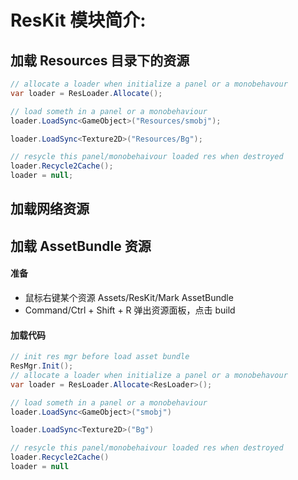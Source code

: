 # ResKit 模块简介:

## 加载 Resources 目录下的资源

``` csharp
// allocate a loader when initialize a panel or a monobehavour
var loader = ResLoader.Allocate();

// load someth in a panel or a monobehaviour
loader.LoadSync<GameObject>("Resources/smobj");

loader.LoadSync<Texture2D>("Resources/Bg");

// resycle this panel/monobehaivour loaded res when destroyed 
loader.Recycle2Cache();
loader = null;
```

## 加载网络资源

## 加载 AssetBundle 资源 

#### 准备

* 鼠标右键某个资源 Assets/ResKit/Mark AssetBundle
* Command/Ctrl + Shift + R 弹出资源面板，点击 build

#### 加载代码 
``` csharp
// init res mgr before load asset bundle
ResMgr.Init();
// allocate a loader when initialize a panel or a monobehavour
var loader = ResLoader.Allocate<ResLoader>();

// load someth in a panel or a monobehaviour
loader.LoadSync<GameObject>("smobj")

loader.LoadSync<Texture2D>("Bg")

// resycle this panel/monobehaivour loaded res when destroyed 
loader.Recycle2Cache()
loader = null
```
